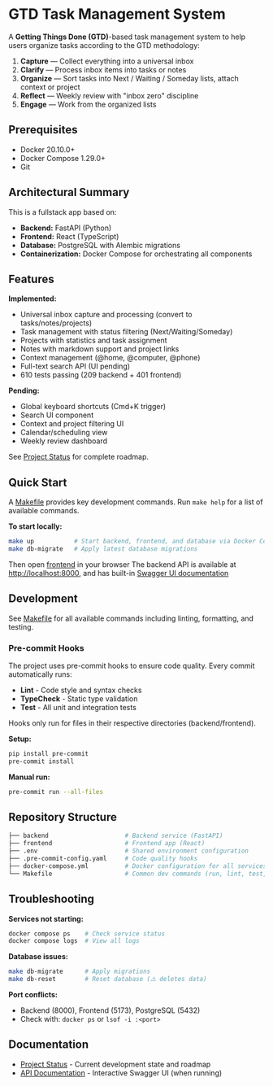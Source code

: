# GTD Task Management System

A **Getting Things Done (GTD)**-based task management system to help users organize tasks according to the GTD methodology:
1. **Capture** — Collect everything into a universal inbox
2. **Clarify** — Process inbox items into tasks or notes
3. **Organize** — Sort tasks into Next / Waiting / Someday lists, attach context or project
4. **Reflect** — Weekly review with "inbox zero" discipline
5. **Engage** — Work from the organized lists

## Prerequisites

- Docker 20.10.0+
- Docker Compose 1.29.0+
- Git

## Architectural Summary

This is a fullstack app based on:
- **Backend:** FastAPI (Python)
- **Frontend:** React (TypeScript)
- **Database:** PostgreSQL with Alembic migrations
- **Containerization:** Docker Compose for orchestrating all components

## Features

**Implemented:**
- Universal inbox capture and processing (convert to tasks/notes/projects)
- Task management with status filtering (Next/Waiting/Someday)
- Projects with statistics and task assignment
- Notes with markdown support and project links
- Context management (@home, @computer, @phone)
- Full-text search API (UI pending)
- 610 tests passing (209 backend + 401 frontend)

**Pending:**
- Global keyboard shortcuts (Cmd+K trigger)
- Search UI component
- Context and project filtering UI
- Calendar/scheduling view
- Weekly review dashboard

See [Project Status](.claude/status.md) for complete roadmap.

## Quick Start

A [Makefile](/Makefile) provides key development commands.
Run `make help` for a list of available commands.

**To start locally:**

```bash
make up           # Start backend, frontend, and database via Docker Compose
make db-migrate   # Apply latest database migrations
```

Then open [frontend](http://localhost:5173) in your browser
The backend API is available at [http://localhost:8000](http://localhost:8000), and has built-in [Swagger UI documentation](http://localhost:8000/docs)

## Development

See [Makefile](Makefile) for all available commands including linting, formatting, and testing.

### Pre-commit Hooks

The project uses pre-commit hooks to ensure code quality. Every commit automatically runs:
- **Lint** - Code style and syntax checks
- **TypeCheck** - Static type validation
- **Test** - All unit and integration tests

Hooks only run for files in their respective directories (backend/frontend).

**Setup:**
```bash
pip install pre-commit
pre-commit install
```

**Manual run:**
```bash
pre-commit run --all-files
```

## Repository Structure

```bash
├── backend                     # Backend service (FastAPI)
├── frontend                    # Frontend app (React)
├── .env                        # Shared environment configuration
├── .pre-commit-config.yaml     # Code quality hooks
├── docker-compose.yml          # Docker configuration for all services
└── Makefile                    # Common dev commands (run, lint, test, etc.)
```

## Troubleshooting

**Services not starting:**
```bash
docker compose ps    # Check service status
docker compose logs  # View all logs
```

**Database issues:**
```bash
make db-migrate      # Apply migrations
make db-reset        # Reset database (⚠️ deletes data)
```

**Port conflicts:**
- Backend (8000), Frontend (5173), PostgreSQL (5432)
- Check with: `docker ps` or `lsof -i :<port>`

## Documentation

- [Project Status](.claude/status.md) - Current development state and roadmap
- [API Documentation](http://localhost:8000/docs) - Interactive Swagger UI (when running)
